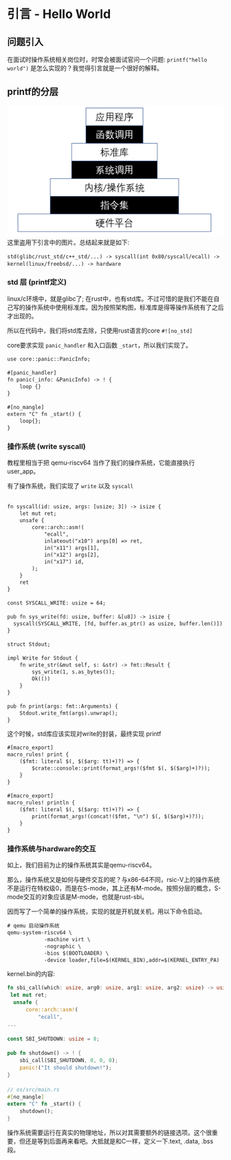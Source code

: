 # 引言 - Hello World
## 问题引入
在面试时操作系统相关岗位时，时常会被面试官问一个问题: `printf("hello world")`  是怎么实现的？我觉得引言就是一个很好的解释。

## printf的分层
![图片a](images/app-software-stack.png)
这里盗用下引言中的图片。总结起来就是如下:

`std(glibc/rust_std/c++_std/...) -> syscall(int 0x80/syscall/ecall) -> kernel(linux/freebsd/...) -> hardware`

### std 层 (printf定义)
linux/c环境中，就是glibc了; 在rust中，也有std库。不过可惜的是我们不能在自己写的操作系统中使用标准库。因为按照架构图，标准库是得等操作系统有了之后才出现的。

所以在代码中，我们将std库去除，只使用rust语言的core
`#![no_std]`

core要求实现 `panic_handler` 和入口函数 `_start`，所以我们实现了。

```
use core::panic::PanicInfo;

#[panic_handler]
fn panic(_info: &PanicInfo) -> ! {
    loop {}
}

#[no_mangle]
extern "C" fn _start() {
    loop{};
}
```

### 操作系统 (write syscall)
教程里相当于把 qemu-riscv64 当作了我们的操作系统，它能直接执行 user_app。

有了操作系统，我们实现了 `write` 以及 `syscall`

```

fn syscall(id: usize, args: [usize; 3]) -> isize {
    let mut ret;
    unsafe {
        core::arch::asm!(
            "ecall",
            inlateout("x10") args[0] => ret,
            in("x11") args[1],
            in("x12") args[2],
            in("x17") id,
        );
    }
    ret
}

const SYSCALL_WRITE: usize = 64;

pub fn sys_write(fd: usize, buffer: &[u8]) -> isize {
  syscall(SYSCALL_WRITE, [fd, buffer.as_ptr() as usize, buffer.len()])
}

struct Stdout;

impl Write for Stdout {
    fn write_str(&mut self, s: &str) -> fmt::Result {
        sys_write(1, s.as_bytes());
        Ok(())
    }
}

pub fn print(args: fmt::Arguments) {
    Stdout.write_fmt(args).unwrap();
}
```
这个时候，std库应该实现对write的封装，最终实现 printf
```
#[macro_export]
macro_rules! print {
    ($fmt: literal $(, $($arg: tt)+)?) => {
        $crate::console::print(format_args!($fmt $(, $($arg)+)?));
    }
}

#[macro_export]
macro_rules! println {
    ($fmt: literal $(, $($arg: tt)+)?) => {
        print(format_args!(concat!($fmt, "\n") $(, $($arg)+)?));
    }
}
```

### 操作系统与hardware的交互
如上，我们目前为止的操作系统其实是qemu-riscv64。

那么，操作系统又是如何与硬件交互的呢？与x86-64不同，rsic-V上的操作系统不是运行在特权级0，而是在S-mode，其上还有M-mode。按照分层的概念，S-mode交互的对象应该是M-mode，也就是rust-sbi。

因而写了一个简单的操作系统，实现的就是开机就关机，用以下命令启动。

```shell
# qemu 启动操作系统
qemu-system-riscv64 \
            -machine virt \
            -nographic \
            -bios $(BOOTLOADER) \
            -device loader,file=$(KERNEL_BIN),addr=$(KERNEL_ENTRY_PA)
```
kernel.bin的内容:
```rust
fn sbi_call(which: usize, arg0: usize, arg1: usize, arg2: usize) -> usize {
 let mut ret;
  unsafe {
      core::arch::asm!(
          "ecall",
...

const SBI_SHUTDOWN: usize = 8;

pub fn shutdown() -> ! {
    sbi_call(SBI_SHUTDOWN, 0, 0, 0);
    panic!("It should shutdown!");
}

// os/src/main.rs
#[no_mangle]
extern "C" fn _start() {
    shutdown();
}
```
操作系统需要运行在真实的物理地址，所以对其需要额外的链接选项。这个很重要，但还是等到后面再来看吧。大抵就是和C一样，定义一下.text, .data, .bss段。
